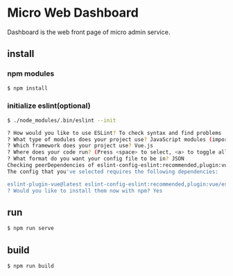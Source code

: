 # Micro Web Dashboard

Dashboard is the web front page of micro admin service.

## install

### npm modules

```bash
$ npm install
```

### initialize eslint(optional)

```bash
$ ./node_modules/.bin/eslint --init

? How would you like to use ESLint? To check syntax and find problems
? What type of modules does your project use? JavaScript modules (import/export)
? Which framework does your project use? Vue.js
? Where does your code run? (Press <space> to select, <a> to toggle all, <i> to invert selection)Browser
? What format do you want your config file to be in? JSON
Checking peerDependencies of eslint-config-eslint:recommended,plugin:vue/essential@latest
The config that you've selected requires the following dependencies:

eslint-plugin-vue@latest eslint-config-eslint:recommended,plugin:vue/essential@latest
? Would you like to install them now with npm? Yes

```

## run

```bash
$ npm run serve
```

## build

```bash
$ npm run build

```